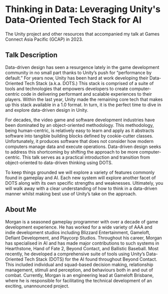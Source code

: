 # Thinking in Data: Leveraging Unity's Data-Oriented Tech Stack for AI
The Unity project and other resources that accompanied my talk at Games Connect Asia Pacific (GCAP) in 2023.

## Talk Description
Data-driven design has seen a resurgence lately in the game development community in no small part thanks to Unity’s push for “performance by default.” For years now, Unity has been hard at work developing their Data-Oriented Tech Stack (a.k.a. DOTS.) This stack is comprised of a suite of tools and technologies that empowers developers to create computer-centric code in delivering performant and scalable experiences to their players. Within the last year, Unity made the remaining core tech that makes up this stack available in a 1.0 format. In turn, it is the perfect time to dive in and explore data-driven design in Unity.

For decades, the video game and software development industries have been dominated by an object-oriented methodology. This methodology, being human-centric, is relatively easy to learn and apply as it abstracts software into tangible building blocks defined by cookie-cutter classes. Unfortunately, it produces software that does not consider how modern computers manage data and execute operations. Data-driven design seeks to address this shortcoming by shifting the approach to be more computer-centric. This talk serves as a practical introduction and transition from object-oriented to data-driven thinking using DOTS.

To keep things grounded we will explore a variety of features commonly found in gameplay and AI. Each new system will explore another facet of DOTS along with its own specific strengths and weaknesses. Ultimately, you will walk away with a clear understanding of how to think in a data-driven manner whilst making best use of Unity’s take on the approach. 

## About Me
Morgan is a seasoned gameplay programmer with over a decade of game development experience. He has worked for a wide variety of AAA and indie development studios including Blizzard Entertainment, Gameloft, Defiant Development, and Playcorp Studios. Throughout his career, Morgan has specialised in AI and has made major contributions to such systems in Hearthstone, Hand of Fate 2, Beyond Contact, and Ballistic Baseball. Most recently, he developed a comprehensive suite of tools using Unity’s Data-Oriented Tech Stack (DOTS) for the AI found throughout Beyond Contact. This included individual and squad-based decision making, relationship management, stimuli and perception, and behaviours both in and out of combat. Currently, Morgan is an engineering lead at Gameloft Brisbane, where he is responsible for facilitating the technical development of an exciting, unannounced project.
